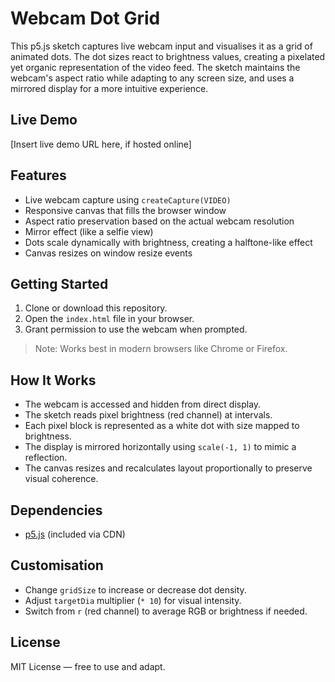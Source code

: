 # Webcam Dot Grid

This p5.js sketch captures live webcam input and visualises it as a grid of animated dots. The dot sizes react to brightness values, creating a pixelated yet organic representation of the video feed. The sketch maintains the webcam's aspect ratio while adapting to any screen size, and uses a mirrored display for a more intuitive experience.

## Live Demo

[Insert live demo URL here, if hosted online]

## Features

- Live webcam capture using `createCapture(VIDEO)`
- Responsive canvas that fills the browser window
- Aspect ratio preservation based on the actual webcam resolution
- Mirror effect (like a selfie view)
- Dots scale dynamically with brightness, creating a halftone-like effect
- Canvas resizes on window resize events

## Getting Started

1. Clone or download this repository.
2. Open the `index.html` file in your browser.
3. Grant permission to use the webcam when prompted.

> Note: Works best in modern browsers like Chrome or Firefox.

## How It Works

- The webcam is accessed and hidden from direct display.
- The sketch reads pixel brightness (red channel) at intervals.
- Each pixel block is represented as a white dot with size mapped to brightness.
- The display is mirrored horizontally using `scale(-1, 1)` to mimic a reflection.
- The canvas resizes and recalculates layout proportionally to preserve visual coherence.

## Dependencies

- [p5.js](https://p5js.org/) (included via CDN)

## Customisation

- Change `gridSize` to increase or decrease dot density.
- Adjust `targetDia` multiplier (`* 10`) for visual intensity.
- Switch from `r` (red channel) to average RGB or brightness if needed.

## License

MIT License — free to use and adapt.
